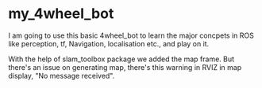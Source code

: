 # my_4wheel_bot

I am going to use this basic 4wheel_bot to learn the major concpets in ROS like perception, tf, Navigation, localisation etc., and play on it.

With the help of slam_toolbox package we added the map frame. But there's an issue on generating map, there's this warning in RVIZ in map display, "No message received". 
